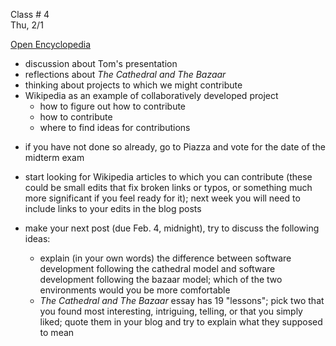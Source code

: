 
<div class="lecture2">
<div class="column_date">

Class # 4 <br> 
Thu, 2/1

</div>

<div class="column_materials">
<p markdown="block">

[Open Encyclopedia](slides/week3/open_encyclopedia.html)  

- discussion about Tom's presentation
- reflections about _The Cathedral and The Bazaar_
- thinking about projects to which we might contribute
- Wikipedia as an example of collaboratively developed project
    - how to figure out how to contribute
    - how to contribute
    - where to find ideas for contributions


</p>
</div>

<div class="column_assign">
<p markdown="block">


- if you have not done so already, go to Piazza and vote for the date of the midterm exam 

- start looking for Wikipedia articles to which you can contribute (these could be small edits that fix broken links or typos, or something much more significant if you feel ready for it); next week you will need to include links to your edits in the blog posts 

- make your next post (due Feb. 4, midnight), try to discuss the following ideas:
    - explain (in your own words) the difference between software development following
    the cathedral model and software development following the bazaar model; which
    of the two environments would you be more comfortable
    - _The Cathedral and The Bazaar_ essay has 19 "lessons"; pick two that you found most
    interesting, intriguing, telling, or that you simply liked; quote them in your blog and try
    to explain what they supposed to mean 
    



</p>
</div>
    
</div>
